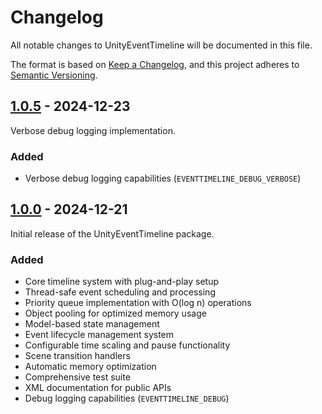 # Changelog

All notable changes to UnityEventTimeline will be documented in this file.

The format is based on [Keep a Changelog](https://keepachangelog.com/en/1.0.0/),
and this project adheres to [Semantic Versioning](https://semver.org/spec/v2.0.0.html).

## [1.0.5] - 2024-12-23

Verbose debug logging implementation.

### Added
- Verbose debug logging capabilities (`EVENTTIMELINE_DEBUG_VERBOSE`)

## [1.0.0] - 2024-12-21

Initial release of the UnityEventTimeline package.

### Added
- Core timeline system with plug-and-play setup
- Thread-safe event scheduling and processing
- Priority queue implementation with O(log n) operations
- Object pooling for optimized memory usage
- Model-based state management
- Event lifecycle management system
- Configurable time scaling and pause functionality
- Scene transition handlers
- Automatic memory optimization
- Comprehensive test suite
- XML documentation for public APIs
- Debug logging capabilities (`EVENTTIMELINE_DEBUG`)

[1.0.0]: https://github.com/ahmedkamalio/UnityEventTimeline/releases/tag/v1.0.0
[1.0.5]: https://github.com/ahmedkamalio/UnityEventTimeline/releases/tag/v1.0.5
